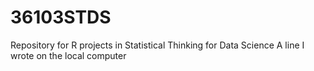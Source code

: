 # 36103STDS
Repository for R projects in Statistical Thinking for Data Science
A line I wrote on the local computer
